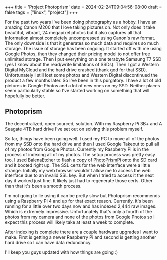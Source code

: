 +++
title = 'Project Photoprism'
date = 2024-02-24T09:04:56-08:00
draft = false
tags = ["linux", "project"]
+++

For the past two years I've been doing photography as a hobby. I have an amazing Canon M200 that I love taking pictures on. Not only does it take beautiful, vibrant, 24 megapixel photos but it also captures all that information almost completely uncompressed using Canon's raw format. The only downside is that it generates so much data and requires so much storage. The issue of storage has been ongoing. It started off with me using Google Photos, then they changed their pricing model to not offer free unlimited storage. Then I put everything on a one terabyte Samsung T7 SSD (yes I know about the read/write limitations of SSDs). Then I got a Western Digital MyCloud and the hard drive crashed (thank god for that SSD). Unfortunately I still lost some photos and Western Digital discontinued the product a few months later. So I've been in this purgatory. I have a lot of old pictures in Google Photos and a lot of new ones on my SSD. Neither places seem particularly stable so I've started working on something that will hopefully be better.


## Photoprism
The decentralized, open sourced, solution. With my Raspberry Pi 3B+ and A Seagate 4TB hard drive I've set out on solving this problem myself. 

So far, things have been going well. I used my PC to move all of the photos from my SSD onto the hard drive and then I used Google Takeout to pull all of my photos from Google Photos. Currently my Raspberry Pi is in the process of indexing all of my photos. The setup process was pretty easy too. I used BalenaEtcher to flash a copy of [PhotoPrismPi](https://docs.photoprism.app/getting-started/raspberry-pi/microsd-image/) onto the SD card and it booted right up. The SSL certs for the web interface were a little strange. Initially my web browser wouldn't allow me to access the web interface due to an invalid SSL key. But when I tried to access it the next day it worked just fine. It likely just had to regenerate those certs. Other than that it's been a smooth process.

I'm not going to lie using it can be pretty slow but Photoprism recommends using a Raspberry Pi 4 and up for that exact reason. Currently, it's been running for a little over two days now and has indexed 2,444 raw images. Which is extremely impressive. Unfortunately that's only a fourth of the photos from my camera and none of the photos from Google Photos so I expect this process will likely take at least a week to complete.

After indexing is complete there are a couple hardware upgrades I want to make. First is getting a newer Raspberry Pi and second is getting another hard drive so I can have data redundancy.

I'll keep you guys updated with how things are going :)

